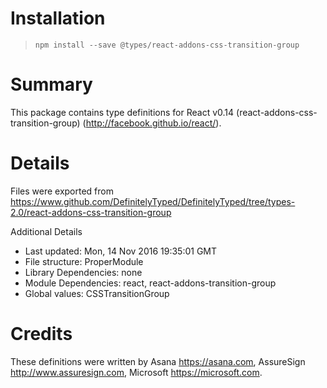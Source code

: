 # Installation
> `npm install --save @types/react-addons-css-transition-group`

# Summary
This package contains type definitions for React v0.14 (react-addons-css-transition-group) (http://facebook.github.io/react/).

# Details
Files were exported from https://www.github.com/DefinitelyTyped/DefinitelyTyped/tree/types-2.0/react-addons-css-transition-group

Additional Details
 * Last updated: Mon, 14 Nov 2016 19:35:01 GMT
 * File structure: ProperModule
 * Library Dependencies: none
 * Module Dependencies: react, react-addons-transition-group
 * Global values: CSSTransitionGroup

# Credits
These definitions were written by Asana <https://asana.com>, AssureSign <http://www.assuresign.com>, Microsoft <https://microsoft.com>.
